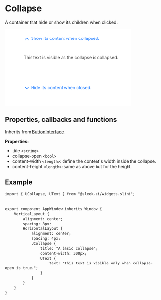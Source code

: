 # Collapse
A container that hide or show its children when clicked.  

![collapse presentation](images/collapse.png)

## Properties, callbacks and functions
Inherits from [ButtonInterface](./button-interface.md).  

**Properties:**
- title `<string>`
- collapse-open `<bool>`
- content-width `<length>`: define the content's width inside the collapse.
- content-height `<length>`: same as above but for the height.

## Example
```slint
import { UCollapse, UText } from "@sleek-ui/widgets.slint";


export component AppWindow inherits Window {
	VerticalLayout {
		alignment: center;
		spacing: 8px;
		HorizontalLayout {
            alignment: center;
			spacing: 4px;
            UCollapse {
                title: "A basic collapse";
				content-width: 300px;
                UText {
                    text: "This text is visible only when collapse-open is true.";
                }
            }
        }
	}
}
```